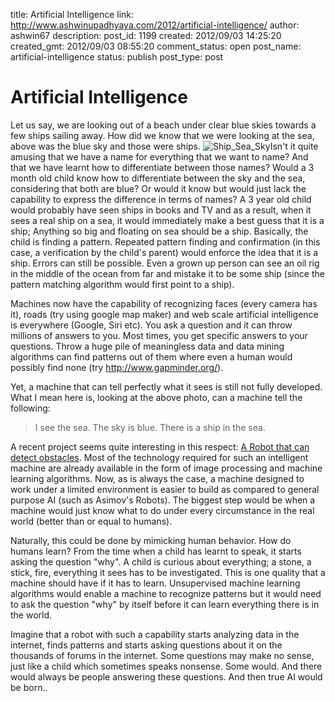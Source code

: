 title: Artificial Intelligence
link: http://www.ashwinupadhyaya.com/2012/artificial-intelligence/
author: ashwin67
description: 
post_id: 1199
created: 2012/09/03 14:25:20
created_gmt: 2012/09/03 08:55:20
comment_status: open
post_name: artificial-intelligence
status: publish
post_type: post

# Artificial Intelligence

Let us say, we are looking out of a beach under clear blue skies towards a few ships sailing away. How did we know that we were looking at the sea, above was the blue sky and those were ships. ![Ship_Sea_Sky](https://lh6.googleusercontent.com/-lsT4LHB9PCE/UEROhhTfGkI/AAAAAAAACRk/ILJttqymu-Y/s144/SAM_1174.JPG)Isn't it quite amusing that we have a name for everything that we want to name? And that we have learnt how to differentiate between those names? Would a 3 month old child know how to differentiate between the sky and the sea, considering that both are blue? Or would it know but would just lack the capability to express the difference in terms of names? A 3 year old child would probably have seen ships in books and TV and as a result, when it sees a real ship on a sea, it would immediately make a best guess that it is a ship; Anything so big and floating on sea should be a ship. Basically, the child is finding a pattern. Repeated pattern finding and confirmation (in this case, a verification by the child's parent) would enforce the idea that it is a ship. Errors can still be possible. Even a grown up person can see an oil rig in the middle of the ocean from far and mistake it to be some ship (since the pattern matching algorithm would first point to a ship).

Machines now have the capability of recognizing faces (every camera has it), roads (try using google map maker) and web scale artificial intelligence is everywhere (Google, Siri etc). You ask a question and it can throw millions of answers to you. Most times, you get specific answers to your questions. Throw a huge pile of meaningless data and data mining algorithms can find patterns out of them where even a human would possibly find none (try <http://www.gapminder.org/>).

Yet, a machine that can tell perfectly what it sees is still not fully developed. What I mean here is, looking at the above photo, can a machine tell the following:

> I see the sea. The sky is blue. There is a ship in the sea.

A recent project seems quite interesting in this respect: [A Robot that can detect obstacles](http://www.popsci.com/technology/article/2012-07/how-teach-robot-improvise). Most of the technology required for such an intelligent machine are already available in the form of image processing and machine learning algorithms. Now, as is always the case, a machine designed to work under a limited environment is easier to build as compared to general purpose AI (such as Asimov's Robots). The biggest step would be when a machine would just know what to do under every circumstance in the real world (better than or equal to humans).

Naturally, this could be done by mimicking human behavior. How do humans learn? From the time when a child has learnt to speak, it starts asking the question "why". A child is curious about everything; a stone, a stick, fire, everything it sees has to be investigated. This is one quality that a machine should have if it has to learn. Unsupervised machine learning algorithms would enable a machine to recognize patterns but it would need to ask the question "why" by itself before it can learn everything there is in the world.

Imagine that a robot with such a capability starts analyzing data in the internet, finds patterns and starts asking questions about it on the thousands of forums in the internet. Some questions may make no sense, just like a child which sometimes speaks nonsense. Some would. And there would always be people answering these questions. And then true AI would be born..